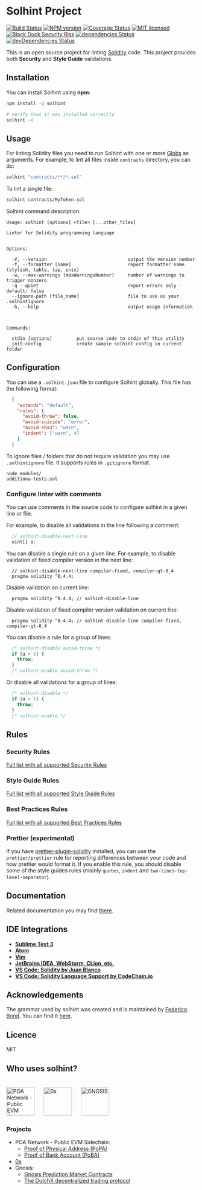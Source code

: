 # Solhint Project

[![Build Status](https://travis-ci.org/protofire/solhint.svg?branch=master)](https://travis-ci.org/protofire/solhint)
[![NPM version](https://badge.fury.io/js/solhint.svg)](https://npmjs.org/package/solhint)
[![Coverage Status](https://coveralls.io/repos/github/protofire/solhint/badge.svg?branch=master)](
https://coveralls.io/github/protofire/solhint?branch=master)
[![MIT licensed](https://img.shields.io/badge/license-MIT-blue.svg)](https://raw.githubusercontent.com/protofire/solhint/master/LICENSE)
[![Black Duck Security Risk](https://copilot.blackducksoftware.com/github/repos/protofire/solhint/branches/master/badge-risk.svg)](https://copilot.blackducksoftware.com/github/repos/protofire/solhint/branches/master)
[![dependencies Status](https://david-dm.org/protofire/solhint/status.svg)](https://david-dm.org/protofire/solhint)
[![devDependencies Status](https://david-dm.org/protofire/solhint/dev-status.svg)](https://david-dm.org/protofire/solhint?type=dev)

This is an open source project for linting [Solidity](http://solidity.readthedocs.io/en/develop/) code. This project
provides both **Security** and **Style Guide** validations.

## Installation

You can install Solhint using **npm**:

```sh
npm install -g solhint

# verify that it was installed correctly
solhint -V
```

## Usage

For linting Solidity files you need to run Solhint with one or more [Globs](https://en.wikipedia.org/wiki/Glob_(programming)) as arguments. For example, to lint all files inside `contracts` directory, you can do:

```sh
solhint "contracts/**/*.sol"
```

To lint a single file:

```sh
solhint contracts/MyToken.sol
```

Solhint command description:

```text
Usage: solhint [options] <file> [...other_files]

Linter for Solidity programming language


Options:

  -V, --version                              output the version number
  -f, --formatter [name]                     report formatter name (stylish, table, tap, unix)
  -w, --max-warnings [maxWarningsNumber]     number of warnings to trigger nonzero
  -q --quiet                                 report errors only - default: false
  --ignore-path [file_name]                  file to use as your .solhintignore
  -h, --help                                 output usage information



Commands:

  stdin [options]         put source code to stdin of this utility
  init-config             create sample solhint config in current folder
```

## Configuration

You can use a `.solhint.json` file to configure Solhint globally. This file has the following
format:

```json
  {
    "extends": "default",
    "rules": {
      "avoid-throw": false,
      "avoid-suicide": "error",
      "avoid-sha3": "warn",
      "indent": ["warn", 4]
    }
  }
```

To ignore files / folders that do not require validation you may use `.solhintignore` file. It supports rules in
`.gitignore` format.

```git exclude
node_modules/
additiona-tests.sol
```

### Configure linter with comments

You can use comments in the source code to configure solhint in a given line or file.

For example, to disable all validations in the line following a comment:

```javascript
  // solhint-disable-next-line
  uint[] a;
```

You can disable a single rule on a given line. For example, to disable validation of fixed compiler
version in the next line:

```text
  // solhint-disable-next-line compiler-fixed, compiler-gt-0_4
  pragma solidity ^0.4.4;
```

Disable validation on current line:

```text
  pragma solidity ^0.4.4; // solhint-disable-line
```

Disable validation of fixed compiler version validation on current line:

```text
  pragma solidity ^0.4.4; // solhint-disable-line compiler-fixed, compiler-gt-0_4
```

You can disable a rule for a group of lines:

```javascript
  /* solhint-disable avoid-throw */
  if (a > 1) {
    throw;
  }
  /* solhint-enable avoid-throw */
```

Or disable all validations for a group of lines:

```javascript
  /* solhint-disable */
  if (a > 1) {
    throw;
  }
  /* solhint-enable */
```

## Rules
### Security Rules
[Full list with all supported Security Rules](https://github.com/protofire/solhint/blob/master/docs/rules.md#security-rules)
### Style Guide Rules
[Full list with all supported Style Guide Rules](https://github.com/protofire/solhint/blob/master/docs/rules.md#style-guide-rules)
### Best Practices Rules
[Full list with all supported Best Practices Rules](https://github.com/protofire/solhint/blob/master/docs/rules.md#best-practise-rules)
### Prettier (experimental)
If you have [prettier-plugin-solidity](https://github.com/prettier-solidity/prettier-plugin-solidity) installed, you can use the `prettier/prettier` rule for reporting differences between your code and how prettier would format it. If you enable this rule, you should disable some of the style guides rules (mainly `quotes`, `indent` and `two-lines-top-level-separator`).

## Documentation

Related documentation you may find [there](https://protofire.github.io/solhint/).

## IDE Integrations

  - **[Sublime Text 3](https://packagecontrol.io/search/solhint)**
  - **[Atom](https://atom.io/packages/atom-solidity-linter)**
  - **[Vim](https://github.com/sohkai/syntastic-local-solhint)**
  - **[JetBrains IDEA, WebStorm, CLion, etc.](https://plugins.jetbrains.com/plugin/10177-solidity-solhint)**
  - **[VS Code: Solidity by Juan Blanco](
         https://marketplace.visualstudio.com/items?itemName=JuanBlanco.solidity)**
  - **[VS Code: Solidity Language Support by CodeChain.io](
         https://marketplace.visualstudio.com/items?itemName=kodebox.solidity-language-server)**

## Acknowledgements

The grammar used by solhint was created and is maintained by [Federico Bond](https://github.com/federicobond).
You can find it [here](https://github.com/solidityj/solidity-antlr4).

## Licence

MIT

## Who uses solhint?

[<img src="https://avatars2.githubusercontent.com/u/28943015?s=200&v=4" width="75px" height="75px" alt="POA Network - Public EVM Sidechain" title="POA Network - Public EVM Sidechain" style="margin: 20px 20px 0 0" />](https://github.com/poanetwork) [<img src="https://avatars3.githubusercontent.com/u/24832717?s=200&v=4" width="75px" height="75px" alt="0x" title="0x" style="margin: 20px 20px 0 0" />](https://github.com/0xProject) [<img src="https://avatars1.githubusercontent.com/u/24954468?s=200&v=4" width="75px" height="75px" alt="GNOSIS" title="GNOSIS" style="margin: 20px 20px 0 0"/>](https://github.com/gnosis)

### Projects

- POA Network - Public EVM Sidechain:
  - [Proof of Physical Address (PoPA)](https://github.com/poanetwork/poa-popa)
  - [Proof of Bank Account (PoBA)](https://github.com/poanetwork/poa-poba)
- [0x](https://github.com/0xProject/0x-monorepo/tree/development/packages/contracts)
- Gnosis:
  - [Gnosis Prediction Market Contracts](https://github.com/gnosis/pm-contracts)
  - [The DutchX decentralized trading protocol](https://github.com/gnosis/dex-contracts)
